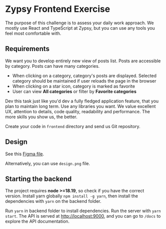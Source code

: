 # Zypsy Frontend Exercise

The purpose of this challenge is to assess your daily work approach. We mostly use React and TypeScript at Zypsy, but you can use any tools you feel most comfortable with.

## Requirements

We want you to develop entirely new view of posts list. Posts are accessible by category. Posts can have many categories.

- When clicking on a category, category's posts are displayed. Selected category should be maintained if user reloads the page in the browser
- When clicking on a star icon, category is marked as favorite
- User can view **All categories** or filter by **Favorite categories**

Dev this task just like you'd dev a fully fledged application feature, that you plan to maintain long term. Use any libraries you want. We value excellent UX, attention to details, code quality, readability and performance. The more skills you show us, the better.

Create your code in `frontend` directory and send us Git repository.


## Design

See this [Figma file](https://www.figma.com/design/OD5mg9TPnDblgUKlaJUJi2/Zypsy-Frontend-Exercise?t=mYeZQlhZz6wkbkHy-1).

Alternatively, you can use `design.png` file.

## Starting the backend

The project requires **node >=18.19**, so check if you have the correct version. Install yarn globally `npm install -g yarn`, then install the dependencies with `yarn` on the backend folder.

Run `yarn` in backend folder to install dependencies. Run the server with `yarn start`. The API is served at [http://localhost:9000](http://localhost:9000/), and you can go to `/docs` to explore the API documentation.
